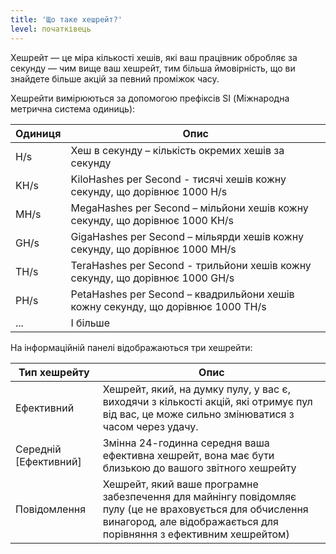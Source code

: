 ```yaml
---
title: 'Що таке хешрейт?'
level: початківець
---
```


Хешрейт — це міра кількості хешів, які ваш працівник обробляє за секунду — чим вище ваш хешрейт, тим більша ймовірність, що ви знайдете більше акцій за певний проміжок часу.

Хешрейти вимірюються за допомогою префіксів SI (Міжнародна метрична система одиниць):

| Одиниця | Опис                                                                            |
| ------- | ------------------------------------------------------------------------------- |
| H/s     | Хеш в секунду – кількість окремих хешів за секунду                              |
| KH/s    | KiloHashes per Second - тисячі хешів кожну секунду, що дорівнює 1000 H/s        |
| MH/s    | MegaHashes per Second – мільйони хешів кожну секунду, що дорівнює 1000 KH/s     |
| GH/s    | GigaHashes per Second – мільярди хешів кожну секунду, що дорівнює 1000 MH/s     |
| TH/s    | TeraHashes per Second - трильйони хешів кожну секунду, що дорівнює 1000 GH/s    |
| PH/s    | PetaHashes per Second – квадрильйони хешів кожну секунду, що дорівнює 1000 TH/s |
| ...     | І більше                                                                        |

На інформаційній панелі відображаються три хешрейти:

| Тип хешрейту              | Опис                                                                                                                                                                           |
| ------------------------- | ------------------------------------------------------------------------------------------------------------------------------------------------------------------------------ |
| Ефективний                | Хешрейт, який, на думку пулу, у вас є, виходячи з кількості акцій, які отримує пул від вас, це може сильно змінюватися з часом через удачу.                                    |
| Середній \[Ефективний\] | Змінна 24-годинна середня ваша ефективна хешрейт, вона має бути близькою до вашого звітного хешрейту                                                                           |
| Повідомлення              | Хешрейт, який ваше програмне забезпечення для майнінгу повідомляє пулу (це не враховується для обчислення винагород, але відображається для порівняння з ефективним хешрейтом) |
